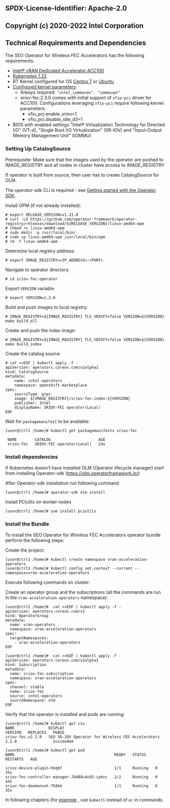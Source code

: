 ## SPDX-License-Identifier: Apache-2.0
## Copyright (c) 2020-2022 Intel Corporation

## Technical Requirements and Dependencies

The SEO Operator for Wireless FEC Accelerators has the following requirements:

- [Intel® vRAN Dedicated Accelerator ACC100](https://builders.intel.com/docs/networkbuilders/intel-vran-dedicated-accelerator-acc100-product-brief.pdf)
- [Kubernetes 1.22](https://kubernetes.io/blog/2021/08/04/kubernetes-1-22-release-announcement/)
- RT Kernel configured for OS [Centos 7](https://linuxsoft.cern.ch/cern/centos/7/rt/x86_64/repoview/kernel-rt.html) or [Ubuntu](https://askubuntu.com/questions/1349568/installing-real-time-patch-for-ubuntu-20-04)
- [Configured kernel parameters](https://wiki.ubuntu.com/Kernel/KernelBootParameters#Permanently_Add_a_Kernel_Boot_Parameter): 
  - Always required: `"intel_iommu=on", "iommu=pt"`
  - sriov-fec:2.3.0 comes with initial support of `vfio-pci` driver for ACC100. Configurations leveraging `vfio-pci` require following kernel parameters:
    - vfio_pci.enable_sriov=1
    - vfio_pci.disable_idle_d3=1
- BIOS with enabled settings "Intel® Virtualization Technology for Directed I/O" (VT-d), "Single Root I/O Virtualization" (SR-IOV) and "Input–Output Memory Management Unit" (IOMMU)

### Setting Up CatalogSource
Prerequisite: Make sure that the images used by the operator are pushed to IMAGE_REGISTRY and all nodes in cluster have access to IMAGE_REGISTRY

If operator is built from source, then user has to create CatalogSource for OLM.

The operator-sdk CLI is required - see [Getting started with the Operator SDK](https://docs.openshift.com/container-platform/4.6/operators/operator_sdk/osdk-getting-started.html#osdk-installing-cli_osdk-getting-started).

Install OPM (if not already installed):

```shell
# export RELEASE_VERSION=v1.21.0
# curl -LO https://github.com/operator-framework/operator-registry/releases/download/${RELEASE_VERSION}/linux-amd64-opm
# chmod +x linux-amd64-opm
# sudo mkdir -p /usr/local/bin/
# sudo cp linux-amd64-opm /usr/local/bin/opm
# rm -f linux-amd64-opm
```

Determine local registry address:

```shell
# export IMAGE_REGISTRY=<IP_ADDRESS>:<PORT>
```

Navigate to operator directory:

```shell
# cd sriov-fec-operator
```

Export `VERSION` variable

```shell
# export VERSION=2.2.0
```

Build and push images to local registry:

```shell
# IMAGE_REGISTRY=${IMAGE_REGISTRY} TLS_VERIFY=false VERSION=${VERSION} make build_all
```

Create and push the index image:

```shell
# IMAGE_REGISTRY=${IMAGE_REGISTRY} TLS_VERIFY=false VERSION=${VERSION} make build_index
```

Create the catalog source:

```shell
# cat <<EOF | kubectl apply -f -
apiVersion: operators.coreos.com/v1alpha1
kind: CatalogSource
metadata:
    name: intel-operators
    namespace: openshift-marketplace
spec:
    sourceType: grpc
    image: ${IMAGE_REGISTRY}/sriov-fec-index:${VERSION}
    publisher: Intel
    displayName: SRIOV-FEC operator(Local)
EOF
```

Wait for `packagemanifest` to be available:

```shell
[user@ctrl1 /home]# kubectl get packagemanifests sriov-fec

 NAME        CATALOG                     AGE
 sriov-fec   SRIOV-FEC operator(Local)   24s
```

### Install dependencies

If Kubernetes doesn't have installed OLM (Operator lifecycle manager) start from installing Operator-sdk (https://olm.operatorframework.io/)

After Operator-sdk installation run following command
```shell
[user@ctrl1 /home]# operator-sdk olm install
```
Install PCIutils on worker nodes
```shell
[user@ctrl1 /home]# yum install pciutils
```
### Install the Bundle

To install the SEO Operator for Wireless FEC Accelerators operator bundle perform the following steps:

Create the project:
```shell
[user@ctrl1 /home]# kubectl create namespace vran-acceleration-operators
[user@ctrl1 /home]# kubectl config set-context --current --namespace=vran-acceleration-operators
```
Execute following commands on cluster:

Create an operator group and the subscriptions (all the commands are run in the `vran-acceleration-operators` namespace):

```shell
[user@ctrl1 /home]#  cat <<EOF | kubectl apply -f -
apiVersion: operators.coreos.com/v1
kind: OperatorGroup
metadata:
  name: vran-operators
  namespace: vran-acceleration-operators
spec:
  targetNamespaces:
    - vran-acceleration-operators
EOF
```

```shell
[user@ctrl1 /home]#  cat <<EOF | kubectl apply -f -
apiVersion: operators.coreos.com/v1alpha1
kind: Subscription
metadata:
  name: sriov-fec-subscription
  namespace: vran-acceleration-operators
spec:
  channel: stable
  name: sriov-fec
  source: intel-operators
  sourceNamespace: olm
EOF
```

Verify that the operator is installed and pods are running:

```shell
[user@ctrl1 /home]# kubectl get csv
NAME               DISPLAY                                                        VERSION   REPLACES   PHASE
sriov-fec.v2.2.0   SEO SR-IOV Operator for Wireless FEC Accelerators              2.2.0                Succeeded
```

```shell
[user@ctrl1 /home]# kubectl get pod
NAME                                            READY   STATUS    RESTARTS   AGE                                                                              
                                           
sriov-device-plugin-hkq6f                       1/1     Running   0          35s                                                                              
sriov-fec-controller-manager-78488c4c65-cpknc   2/2     Running   0          44s                                                                              
sriov-fec-daemonset-7h8kb                       1/1     Running   0          35s                                                                              
```

In following chapters (for [example](sriov-fec-sriov-fec-operator.md#uninstalling-previously-installed-operator) , use `kubectl` instead of `oc` in commands.
